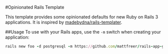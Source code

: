 #Opinionated Rails Template

This template provides some opinionated defaults for new Ruby on Rails 3 applications. It is inspired by [madebydna/rails-templater](http://github.com/madebydna/rails-templater).

##Usage
To use with your Rails apps, use the `-m` switch when creating your application:
```ruby
rails new foo -d postgresql -m https://github.com/mattfreer/rails-app-generator/blob/master/templater.rb
```

